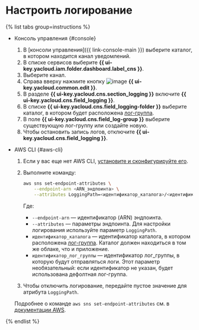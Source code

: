 # Настроить логирование

{% list tabs group=instructions %}

- Консоль управления {#console}

    1. В [консоли управления]({{ link-console-main }}) выберите каталог, в котором находится канал уведомлений.
    1. В списке сервисов выберите **{{ ui-key.yacloud.iam.folder.dashboard.label_cns }}**.
    1. Выберите канал.
    1. Справа вверху нажмите кнопку ![image](../../_assets/edit.svg) **{{ ui-key.yacloud.common.edit }}**.
    1. В разделе **{{ ui-key.yacloud.cns.section_logging }}** включите **{{ ui-key.yacloud.cns.field_logging }}**.
    1. В списке **{{ ui-key.yacloud.cns.field_logging-folder }}** выберите каталог, в котором будет расположена [лог-группа](../../logging/concepts/log-group.md).
    1. В поле **{{ ui-key.yacloud.cns.field_log-group }}** выберите существующую лог-группу или создайте новую.
    1. Чтобы остановить запись логов, отключите **{{ ui-key.yacloud.cns.field_logging }}**.

- AWS CLI {#aws-cli}

    1. Если у вас еще нет AWS CLI, [установите и сконфигурируйте его](../../storage/tools/aws-cli.md).
    1. Выполните команду:

        ```bash
        aws sns set-endpoint-attributes \
            --endpoint-arn <ARN_эндпоинта> \
            --attributes LoggingPath=<идентификатор_каталога>/<идентификатор_лог_группы>
        ```

        Где:

        * `--endpoint-arn` — идентификатор (ARN) эндпоинта.
        * `--attributes` — параметры эндпоинта. Для настройки логирования используйте параметр `LoggingPath`.
        * `идентификатор_каталога` — идентификатор каталога, в котором расположена [лог-группа](../../logging/concepts/log-group.md). Каталог должен находиться в том же облаке, что и приложение.
        * `идентификатор_лог_группы` — идентификатор лог_группы, в которую будут отправляться логи. Этот параметр необязательный: если идентификатор не указан, будет использована дефолтная лог-группа.

    1. Чтобы отключить логирование, передайте пустое значение для атрибута `LoggingPath`.        

    Подробнее о команде `aws sns set-endpoint-attributes` см. в [документации AWS](https://awscli.amazonaws.com/v2/documentation/api/latest/reference/sns/set-endpoint-attributes.html).


{% endlist %}